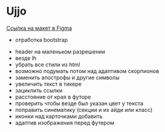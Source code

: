 # Ujjo

[Ссылка на макет в Figma](https://www.figma.com/file/N8cL2Qns1b0A6VsmdX1jTN/Ujjo-(Copy)?type=design&node-id=1-130&t=pMtj2wtgozlr392k-0)

* отработка bootstrap

- header на маленьком разрешении
- везде lh 
- убрать все стили из html
- возможно подумать потом над адаптивом скорпионов
- заменить апострофы и другие символы
- увеличить текст в тикере
- зациклить ссылки
- расстояние от края в футоре
- проверить чтобы везде был указан цвет у текста
- поправить синематику (секции и их айди или класс)
- иконки над карточками добавить
- адаптив изображения перед футером